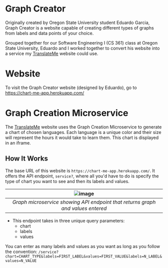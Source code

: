 # Graph Creator
Originally created by Oregon State University student Eduardo Garcia, Graph Creator is a website capable of creating different types of graphs from labels and data points of your choice. <p>
Grouped together for our Software Engineering I (CS 361) class at Oregon State University, Eduardo and I worked together to convert his website into a service my [TranslateMe](https://github.com/thejosehuerta/translate-me-app) website could use.
  
# Website
To visit the Graph Creator website (designed by Eduardo), go to https://chart-me-app.herokuapp.com/

# Graph Creation Microservice
The [TranslateMe](https://github.com/thejosehuerta/translate-me-app) website uses the Graph Creation Microservice to generate a chart of chosen languages. Each language is a unique color and their size will represent the hours it would take to learn them. This chart is displayed in an iframe. <p>
## How It Works
The base URL of this website is `https://chart-me-app.herokuapp.com/`. It offers the API endpoint, `service?`, where all you'd have to do is specify the type of chart you want to see and then its labels and values.
  
| ![image](https://user-images.githubusercontent.com/44957830/169884281-92fd5e80-a935-4fde-97da-7bd50c3e2cf1.png "Graph Microservice") | 
|:--:| 
| *Graph microservice showing API endpoint that returns graph and values entered* |

*  This endpoint takes in three unique query parameters:
   + chart
   + labels
   + values
  
You can enter as many labels and values as you want as long as you follow the convention: `/service?chart=CHART_TYPE&labels=FIRST_LABEL&values=FIRST_VALUE&labels=N_LABEL&values=N_VALUE`
